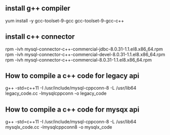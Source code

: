 ## install g++ compiler
yum install -y gcc-toolset-9-gcc gcc-toolset-9-gcc-c++

## install c++ connector 
rpm -ivh mysql-connector-c++-commercial-jdbc-8.0.31-1.1.el8.x86_64.rpm
rpm -ivh mysql-connector-c++-commercial-devel-8.0.31-1.1.el8.x86_64.rpm
rpm -ivh mysql-connector-c++-commercial-8.0.31-1.1.el8.x86_64.rpm

## How to compile a c++ code for legacy api
g++ -std=c++11 -I /usr/include/mysql-cppconn-8 -L /usr/lib64 legacy_code.cc -lmysqlcppconn -o legacy_code

## How to compile a c++ code for mysqx api
g++ -std=c++11 -I /usr/include/mysql-cppconn-8 -L /usr/lib64 mysqlx_code.cc -lmysqlcppconn8 -o mysqlx_code
